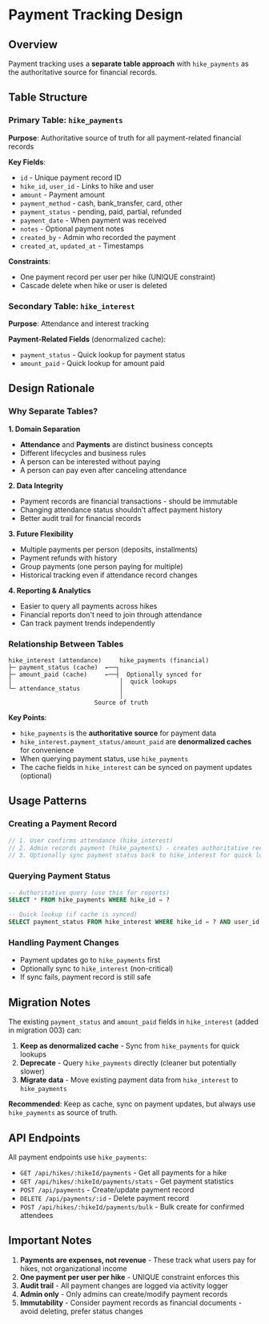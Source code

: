 # Payment Tracking Design

## Overview

Payment tracking uses a **separate table approach** with `hike_payments` as the authoritative source for financial records.

## Table Structure

### Primary Table: `hike_payments`
**Purpose**: Authoritative source of truth for all payment-related financial records

**Key Fields**:
- `id` - Unique payment record ID
- `hike_id`, `user_id` - Links to hike and user
- `amount` - Payment amount
- `payment_method` - cash, bank_transfer, card, other
- `payment_status` - pending, paid, partial, refunded
- `payment_date` - When payment was received
- `notes` - Optional payment notes
- `created_by` - Admin who recorded the payment
- `created_at`, `updated_at` - Timestamps

**Constraints**:
- One payment record per user per hike (UNIQUE constraint)
- Cascade delete when hike or user is deleted

### Secondary Table: `hike_interest`
**Purpose**: Attendance and interest tracking

**Payment-Related Fields** (denormalized cache):
- `payment_status` - Quick lookup for payment status
- `amount_paid` - Quick lookup for amount paid

## Design Rationale

### Why Separate Tables?

**1. Domain Separation**
- **Attendance** and **Payments** are distinct business concepts
- Different lifecycles and business rules
- A person can be interested without paying
- A person can pay even after canceling attendance

**2. Data Integrity**
- Payment records are financial transactions - should be immutable
- Changing attendance status shouldn't affect payment history
- Better audit trail for financial records

**3. Future Flexibility**
- Multiple payments per person (deposits, installments)
- Payment refunds with history
- Group payments (one person paying for multiple)
- Historical tracking even if attendance record changes

**4. Reporting & Analytics**
- Easier to query all payments across hikes
- Financial reports don't need to join through attendance
- Can track payment trends independently

### Relationship Between Tables

```
hike_interest (attendance)     hike_payments (financial)
├─ payment_status (cache)  ←──┐
├─ amount_paid (cache)     ←──┤  Optionally synced for
│                              │  quick lookups
└─ attendance_status           │
                               │
                        Source of truth
```

**Key Points**:
- `hike_payments` is the **authoritative source** for payment data
- `hike_interest.payment_status/amount_paid` are **denormalized caches** for convenience
- When querying payment status, use `hike_payments`
- The cache fields in `hike_interest` can be synced on payment updates (optional)

## Usage Patterns

### Creating a Payment Record
```javascript
// 1. User confirms attendance (hike_interest)
// 2. Admin records payment (hike_payments) - creates authoritative record
// 3. Optionally sync payment status back to hike_interest for quick lookups
```

### Querying Payment Status
```sql
-- Authoritative query (use this for reports)
SELECT * FROM hike_payments WHERE hike_id = ?

-- Quick lookup (if cache is synced)
SELECT payment_status FROM hike_interest WHERE hike_id = ? AND user_id = ?
```

### Handling Payment Changes
- Payment updates go to `hike_payments` first
- Optionally sync to `hike_interest` (non-critical)
- If sync fails, payment record is still safe

## Migration Notes

The existing `payment_status` and `amount_paid` fields in `hike_interest` (added in migration 003) can:
1. **Keep as denormalized cache** - Sync from `hike_payments` for quick lookups
2. **Deprecate** - Query `hike_payments` directly (cleaner but potentially slower)
3. **Migrate data** - Move existing payment data from `hike_interest` to `hike_payments`

**Recommended**: Keep as cache, sync on payment updates, but always use `hike_payments` as source of truth.

## API Endpoints

All payment endpoints use `hike_payments`:
- `GET /api/hikes/:hikeId/payments` - Get all payments for a hike
- `GET /api/hikes/:hikeId/payments/stats` - Get payment statistics
- `POST /api/payments` - Create/update payment record
- `DELETE /api/payments/:id` - Delete payment record
- `POST /api/hikes/:hikeId/payments/bulk` - Bulk create for confirmed attendees

## Important Notes

1. **Payments are expenses, not revenue** - These track what users pay for hikes, not organizational income
2. **One payment per user per hike** - UNIQUE constraint enforces this
3. **Audit trail** - All payment changes are logged via activity logger
4. **Admin only** - Only admins can create/modify payment records
5. **Immutability** - Consider payment records as financial documents - avoid deleting, prefer status changes
